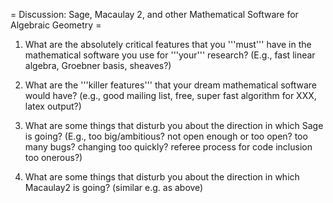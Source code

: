 = Discussion: Sage, Macaulay 2, and other Mathematical Software for Algebraic Geometry =

 1. What are the absolutely critical features that you '''must''' have in the mathematical software you use for '''your''' research? (E.g., fast linear algebra, Groebner basis, sheaves?)

 1. What are the '''killer features''' that your dream mathematical software would have? (e.g., good mailing list, free, super fast algorithm for XXX, latex output?)
 
 1. What are some things that disturb you about the direction in which Sage is going?  (E.g., too big/ambitious? not open enough or too open?  too many bugs?  changing too quickly? referee process for code inclusion too onerous?)

 1. What are some things that disturb you about the direction in which Macaulay2 is going?  (similar e.g. as above)

 
